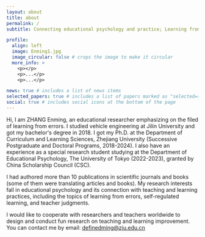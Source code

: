 ```yaml
---
layout: about
title: about
permalink: /
subtitle: Connecting educational psychology and practice; Learning from errors

profile:
  align: left
  image: Enming1.jpg
  image_circular: false # crops the image to make it circular
  more_info: >
    <p></p>
    <p>...</p>
    <p>...</p>

news: true # includes a list of news items
selected_papers: true # includes a list of papers marked as "selected={true}"
social: true # includes social icons at the bottom of the page
---
```


Hi, I am ZHANG Enming, an educational researcher emphasizing on the filed of learning from errors. I studied vehicle engineering at Jilin University and got my bachelor's degree in 2018. I got my Ph.D. at the Department of Curriculum and Learning Sciences, Zhejiang University (Successive Postgraduate and Doctoral Programs, 2018-2024). I also have an experience as a special research student studying at the Department of Educational Psychology, The University of Tokyo (2022-2023), granted by China Scholarship Council (CSC).

I had authored more than 10 publications in scientific journals and books (some of them were translating articles and books). My research interests fall in educational psychology and its connection with teaching and learning practices, including the topics of learning from errors, self-regulated learning, and teacher judgments.

I would like to cooperate with researchers and teachers worldwide to design and conduct fun research on teaching and learning improvement. You can contact me by email: definedming@zju.edu.cn
